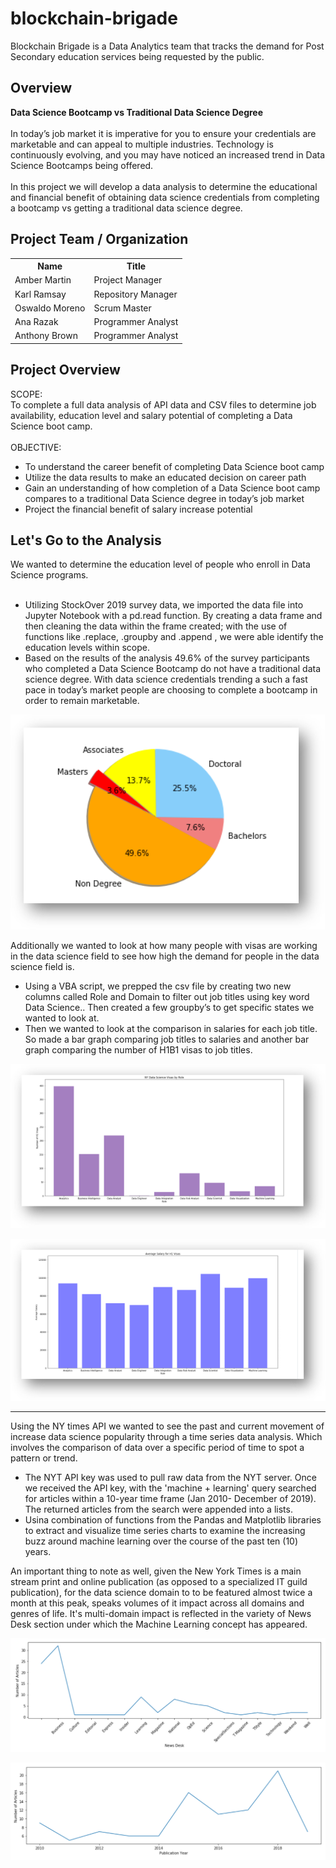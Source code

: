 # blockchain-brigade
Blockchain Brigade is a Data Analytics team that tracks the demand for Post Secondary education services being requested by the public.

## Overview
**Data Science Bootcamp vs Traditional Data Science Degree** <br/><br />
In today’s job market it is imperative for you to ensure your credentials are marketable and can appeal to multiple industries.  Technology is continuously evolving, and you may have noticed an increased trend in Data Science Bootcamps being offered.  <br /><br />
In this project we will develop a data analysis to determine the educational and financial benefit of obtaining data science credentials from completing a bootcamp vs getting a traditional data science degree.

## Project Team / Organization
<table>
  <th>Name</th>
  <th>Title</th>
  <tr>
    <td>Amber Martin</td>
    <td>Project Manager</td>
  </tr>
  <tr>
    <td>Karl Ramsay</td>
    <td>Repository Manager</td>
  </tr>
   <tr>
    <td>Oswaldo Moreno</td>
    <td>Scrum Master</td>
  </tr>
  <tr>
    <td>Ana Razak</td>
    <td>Programmer Analyst</td>
  </tr>
  <tr>
    <td>Anthony Brown</td>
    <td>Programmer Analyst</td>
  </tr>
</table>

## Project Overview
SCOPE: <br/>
To complete a full data analysis of API data and CSV files to determine job availability, education level and salary potential of completing a Data Science boot camp. <br/><br/>
OBJECTIVE: <br/>
- To understand the career benefit of completing Data Science boot camp
- Utilize the data results to make an educated decision on career path
- Gain an understanding of how completion of a Data Science boot camp compares to a traditional Data Science degree in today’s job market
- Project the financial benefit of salary increase potential 

## Let's Go to the Analysis
We wanted to determine the education level of people who enroll in Data Science programs.<br/> <br />
- Utilizing StockOver 2019 survey data, we imported the data file into Jupyter Notebook with a pd.read function. By creating a data frame and then cleaning the data within the frame created; with the use of functions like .replace, .groupby and .append , we were able identify the education levels within scope.  
- Based on the results of the analysis 49.6% of the survey participants who completed a Data Science Bootcamp do not have a traditional data science degree. With data science credentials trending a such a fast pace in today’s market people are choosing to complete a bootcamp in order to remain marketable.

![Edu_Level_Pie](images/edu_level_pct.png) <br />

Additionally we wanted to look at how many people with visas are working in the data science field to see how high the demand for people in the data science field is.  
- Using a VBA script, we prepped the csv file by creating two new columns called Role and Domain to filter out job titles using key word Data Science.. Then created a few groupby’s to get specific states we wanted to look at. 
- Then we wanted to look at the comparison in salaries for each job title. So made a bar graph comparing job titles to salaries and another bar graph comparing the number of H1B1 visas to job titles.  

![Edu_Level_Pie](images/ny_ds_visas_by_role.png) <br />

![Edu_Level_Pie](images/avg_salary_for_H1.png) <br />

---
Using the NY times API we wanted to see the past and current movement of increase data science popularity through a time series data analysis. Which involves the comparison of data over a specific period of time to spot a pattern or trend. <br/>

- The NYT API key was used to pull raw data from the NYT server. Once we received the API key, with the 'machine + learning' query searched for articles within a 10-year time frame (Jan 2010- December of 2019). The returned articles from the search were appended into a lists. 
- Usina combination of functions from the Pandas and Matplotlib libraries to extract and visualize time series charts to examine the increasing buzz around machine learning over the course of the past ten (10) years. <br />

An important thing to note as well, given the New York Times is a main stream print and online publication (as opposed to a specialized IT guild publication), for the data science domain to to be featured almost twice a month at this peak, speaks volumes of it impact across all domains and genres of life. It's multi-domain impact is reflected in the variety of News Desk section under which the Machine Learning concept has appeared.

![line chart](images/ml_articles_by_news_desk.png) <br />

![time series](images/ml_articles_by_yr.png) <br />

